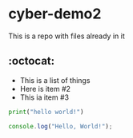 # cyber-demo2

This is a repo with files already in it

## :octocat:


* This is a list of things
* Here is item #2
* This ia item #3

```python
print("hello world!")
```

```javascript
console.log("Hello, World!");
```
